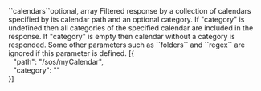 <tr><td>``calendars``</td><td>optional, array</td>
<td>Filtered response by a collection of calendars specified by its calendar path and an optional category.
If "category" is undefined then all categories of the specified calendar are included in the response.
If "category" is empty then calendar without a category is responded.
Some other parameters such as ``folders`` and ``regex`` are ignored if this parameter is defined.</td>
<td> [{
  <div style="padding-left:10px;">"path": "/sos/myCalendar",</div>
  <div style="padding-left:10px;">"category": ""</div>
  }]</td>
<td></td>
</tr>

